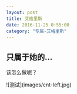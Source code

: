 ```yaml
---
layout: post 
title: 艾格里斯
date: 2016-11-25 0:55:00
category: "专属-艾格里斯"
---
```

<h2 id= "title" > 只属于她的...</h2>
<p>
	该怎么做呢？
	
</p>
	<p>
	![测试](images/cnt-left.jpg)
	</p>